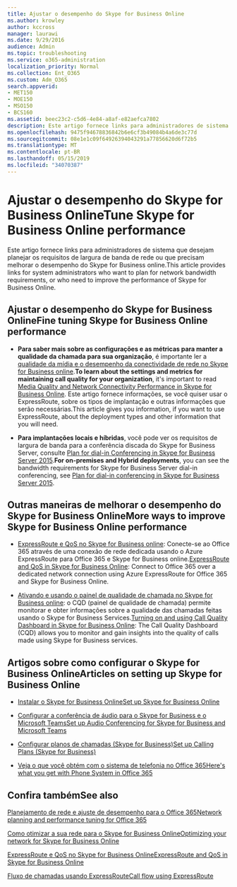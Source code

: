```yaml
---
title: Ajustar o desempenho do Skype for Business Online
ms.author: krowley
author: kccross
manager: laurawi
ms.date: 9/29/2016
audience: Admin
ms.topic: troubleshooting
ms.service: o365-administration
localization_priority: Normal
ms.collection: Ent_O365
ms.custom: Adm_O365
search.appverid:
- MET150
- MOE150
- MSO150
- BCS160
ms.assetid: beec23c2-c5d6-4e84-a8af-e82aefca7802
description: Este artigo fornece links para administradores de sistema que desejam planejar os requisitos de largura de banda de rede ou que precisam melhorar o desempenho do Skype for Business online.
ms.openlocfilehash: 9475f94678836842b6e6cf3b49084b4a6de3c77d
ms.sourcegitcommit: 08e1e1c09f64926394043291a77856620d6f72b5
ms.translationtype: MT
ms.contentlocale: pt-BR
ms.lasthandoff: 05/15/2019
ms.locfileid: "34070387"
---
```

# <a name="tune-skype-for-business-online-performance"></a><span data-ttu-id="ac565-103">Ajustar o desempenho do Skype for Business Online</span><span class="sxs-lookup"><span data-stu-id="ac565-103">Tune Skype for Business Online performance</span></span>

<span data-ttu-id="ac565-104">Este artigo fornece links para administradores de sistema que desejam planejar os requisitos de largura de banda de rede ou que precisam melhorar o desempenho do Skype for Business online.</span><span class="sxs-lookup"><span data-stu-id="ac565-104">This article provides links for system administrators who want to plan for network bandwidth requirements, or who need to improve the performance of Skype for Business Online.</span></span> 
  
## <a name="fine-tuning-skype-for-business-online-performance"></a><span data-ttu-id="ac565-105">Ajustar o desempenho do Skype for Business Online</span><span class="sxs-lookup"><span data-stu-id="ac565-105">Fine tuning Skype for Business Online performance</span></span>

- <span data-ttu-id="ac565-106">**Para saber mais sobre as configurações e as métricas para manter a qualidade da chamada para sua organização**, é importante ler a [qualidade da mídia e o desempenho da conectividade de rede no Skype for Business online](https://docs.microsoft.com/skypeforbusiness/optimizing-your-network/media-quality-and-network-connectivity-performance).</span><span class="sxs-lookup"><span data-stu-id="ac565-106">**To learn about the settings and metrics for maintaining call quality for your organization**, it's important to read [Media Quality and Network Connectivity Performance in Skype for Business Online](https://docs.microsoft.com/skypeforbusiness/optimizing-your-network/media-quality-and-network-connectivity-performance).</span></span> <span data-ttu-id="ac565-107">Este artigo fornece informações, se você quiser usar o ExpressRoute, sobre os tipos de implantação e outras informações que serão necessárias.</span><span class="sxs-lookup"><span data-stu-id="ac565-107">This article gives you information, if you want to use ExpressRoute, about the deployment types and other information that you will need.</span></span>
    
- <span data-ttu-id="ac565-108">**Para implantações locais e híbridas**, você pode ver os requisitos de largura de banda para a conferência discada do Skype for Business Server, consulte [Plan for dial-in Conferencing in Skype for Business Server 2015](https://docs.microsoft.com/skypeforbusiness/plan-your-deployment/conferencing/dial-in-conferencing).</span><span class="sxs-lookup"><span data-stu-id="ac565-108">**For on-premises and Hybrid deployments**, you can see the bandwidth requirements for Skype for Business Server dial-in conferencing, see [Plan for dial-in conferencing in Skype for Business Server 2015](https://docs.microsoft.com/skypeforbusiness/plan-your-deployment/conferencing/dial-in-conferencing).</span></span>
    
## <a name="more-ways-to-improve-skype-for-business-online-performance"></a><span data-ttu-id="ac565-109">Outras maneiras de melhorar o desempenho do Skype for Business Online</span><span class="sxs-lookup"><span data-stu-id="ac565-109">More ways to improve Skype for Business Online performance</span></span>

- <span data-ttu-id="ac565-110">[ExpressRoute e QoS no Skype for Business online](https://docs.microsoft.com/skypeforbusiness/optimizing-your-network/expressroute-and-qos-in-skype-for-business-online): Conecte-se ao Office 365 através de uma conexão de rede dedicada usando o Azure ExpressRoute para Office 365 e Skype for Business online.</span><span class="sxs-lookup"><span data-stu-id="ac565-110">[ExpressRoute and QoS in Skype for Business Online](https://docs.microsoft.com/skypeforbusiness/optimizing-your-network/expressroute-and-qos-in-skype-for-business-online): Connect to Office 365 over a dedicated network connection using Azure ExpressRoute for Office 365 and Skype for Business Online.</span></span> 
    
- <span data-ttu-id="ac565-111">[Ativando e usando o painel de qualidade de chamada no Skype for Business online](https://docs.microsoft.com/SkypeForBusiness/using-call-quality-in-your-organization/turning-on-and-using-call-quality-dashboard): o CQD (painel de qualidade de chamada) permite monitorar e obter informações sobre a qualidade das chamadas feitas usando o Skype for Business Services.</span><span class="sxs-lookup"><span data-stu-id="ac565-111">[Turning on and using Call Quality Dashboard in Skype for Business Online](https://docs.microsoft.com/SkypeForBusiness/using-call-quality-in-your-organization/turning-on-and-using-call-quality-dashboard): The Call Quality Dashboard (CQD) allows you to monitor and gain insights into the quality of calls made using Skype for Business services.</span></span> 
    
## <a name="articles-on-setting-up-skype-for-business-online"></a><span data-ttu-id="ac565-112">Artigos sobre como configurar o Skype for Business Online</span><span class="sxs-lookup"><span data-stu-id="ac565-112">Articles on setting up Skype for Business Online</span></span>

- [<span data-ttu-id="ac565-113">Instalar o Skype for Business Online</span><span class="sxs-lookup"><span data-stu-id="ac565-113">Set up Skype for Business Online</span></span>](https://docs.microsoft.com/skypeforbusiness/set-up-skype-for-business-online/set-up-skype-for-business-online)
    
- [<span data-ttu-id="ac565-114">Configurar a conferência de áudio para o Skype for Business e o Microsoft Teams</span><span class="sxs-lookup"><span data-stu-id="ac565-114">Set up Audio Conferencing for Skype for Business and Microsoft Teams</span></span>](https://docs.microsoft.com/skypeforbusiness/audio-conferencing-in-office-365/set-up-audio-conferencing)
    
- [<span data-ttu-id="ac565-115">Configurar planos de chamadas (Skype for Business)</span><span class="sxs-lookup"><span data-stu-id="ac565-115">Set up Calling Plans (Skype for Business)</span></span>](https://docs.microsoft.com/SkypeForBusiness/what-are-calling-plans-in-office-365/set-up-calling-plans)
    
- [<span data-ttu-id="ac565-116">Veja o que você obtém com o sistema de telefonia no Office 365</span><span class="sxs-lookup"><span data-stu-id="ac565-116">Here's what you get with Phone System in Office 365</span></span>](https://docs.microsoft.com/skypeforbusiness/what-is-phone-system-in-office-365/here-s-what-you-get-with-phone-system)
    
## <a name="see-also"></a><span data-ttu-id="ac565-117">Confira também</span><span class="sxs-lookup"><span data-stu-id="ac565-117">See also</span></span>

[<span data-ttu-id="ac565-118">Planejamento de rede e ajuste de desempenho para o Office 365</span><span class="sxs-lookup"><span data-stu-id="ac565-118">Network planning and performance tuning for Office 365</span></span>](network-planning-and-performance.md)
  
[<span data-ttu-id="ac565-119">Como otimizar a sua rede para o Skype for Business Online</span><span class="sxs-lookup"><span data-stu-id="ac565-119">Optimizing your network for Skype for Business Online</span></span>](https://docs.microsoft.com/skypeforbusiness/optimizing-your-network/optimizing-your-network)
  
[<span data-ttu-id="ac565-120">ExpressRoute e QoS no Skype for Business Online</span><span class="sxs-lookup"><span data-stu-id="ac565-120">ExpressRoute and QoS in Skype for Business Online</span></span>](https://docs.microsoft.com/skypeforbusiness/optimizing-your-network/expressroute-and-qos-in-skype-for-business-online)
  
[<span data-ttu-id="ac565-121">Fluxo de chamadas usando ExpressRoute</span><span class="sxs-lookup"><span data-stu-id="ac565-121">Call flow using ExpressRoute</span></span>](https://docs.microsoft.com/skypeforbusiness/optimizing-your-network/call-flow-using-expressroute)

